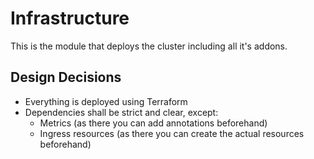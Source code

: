 # Infrastructure

This is the module that deploys the cluster including all it's addons.

## Design Decisions

- Everything is deployed using Terraform
- Dependencies shall be strict and clear, except:
  - Metrics (as there you can add annotations beforehand)
  - Ingress resources (as there you can create the actual resources beforehand)

<!-- BEGIN_TF_DOCS -->


<!-- END_TF_DOCS -->